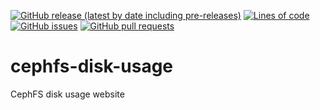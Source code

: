 <!--- Top of README Badges (automated) --->
[![GitHub release (latest by date including pre-releases)](https://img.shields.io/github/v/release/WIPACrepo/cephfs-disk-usage?include_prereleases)](https://github.com/WIPACrepo/cephfs-disk-usage/) [![Lines of code](https://img.shields.io/tokei/lines/github/WIPACrepo/cephfs-disk-usage)](https://github.com/WIPACrepo/cephfs-disk-usage/) [![GitHub issues](https://img.shields.io/github/issues/WIPACrepo/cephfs-disk-usage)](https://github.com/WIPACrepo/cephfs-disk-usage/issues?q=is%3Aissue+sort%3Aupdated-desc+is%3Aopen) [![GitHub pull requests](https://img.shields.io/github/issues-pr/WIPACrepo/cephfs-disk-usage)](https://github.com/WIPACrepo/cephfs-disk-usage/pulls?q=is%3Apr+sort%3Aupdated-desc+is%3Aopen) 
<!--- End of README Badges (automated) --->
# cephfs-disk-usage
CephFS disk usage website
